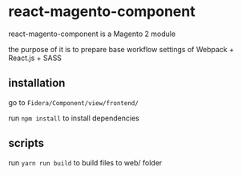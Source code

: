 # react-magento-component

react-magento-component is a Magento 2 module

the purpose of it is to prepare base workflow settings of Webpack + React.js + SASS

## installation

go to `Fidera/Component/view/frontend/`

run `npm install` to install dependencies

## scripts

run `yarn run build` to build files to web/ folder

